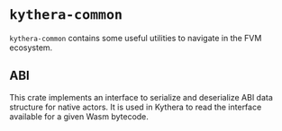 # `kythera-common`

`kythera-common` contains some useful utilities to navigate in the FVM ecosystem.

## ABI

This crate implements an interface to serialize and deserialize ABI data structure for native actors. It is used in
Kythera to read the interface available for a given Wasm bytecode.
